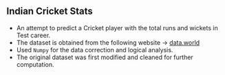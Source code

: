 ## Indian Cricket Stats

- An attempt to predict a Cricket player with the total runs and wickets in Test career.
- The dataset is obtained from the following website -> [data.world](https://data.world/raghav333/cricket-players-espn)
- Used `Numpy` for the data correction and logical analysis.
- The original dataset was first modified and cleaned for further computation.
